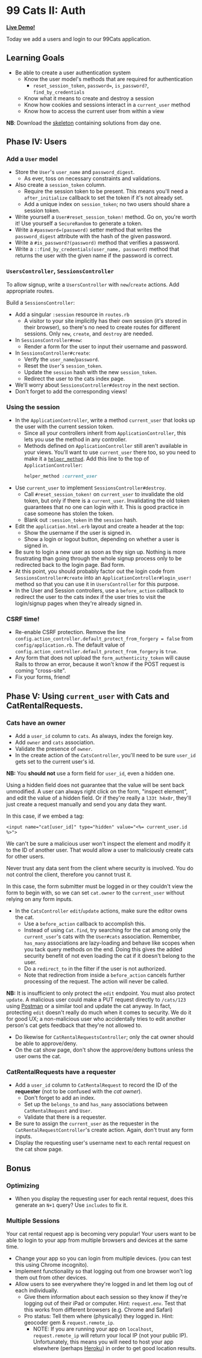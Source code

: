 # 99 Cats II: Auth

**[Live Demo!][live-demo]**

Today we add a users and login to our 99Cats application.

[live-demo]: https://ninetyninecats.herokuapp.com/

## Learning Goals

* Be able to create a user authentication system
  * Know the user model's methods that are required for authentication
    * `reset_session_token`, `password=`, `is_password?`, `find_by_credentials`
  * Know what it means to create and destroy a session
  * Know how cookies and sessions interact in a `current_user` method
  * Know how to access the current user from within a view

**NB**: Download the [skeleton][skeleton] containing solutions from day one.

[skeleton]: https://github.com/appacademy/curriculum/blob/master/rails/projects/ninety_nine_cats_ii/skeleton.zip

## Phase IV: Users

### Add a `User` model

* Store the `User`'s `user_name` and `password_digest`.
  * As ever, toss on necessary constraints and validations.
* Also create a `session_token` column.
  * Require the session token to be present. This means you'll need
    a `after_initialize` callback to set the token if it's not
    already set.
  * Add a unique index on `session_token`; no two users should share
    a session token.
* Write yourself a `User#reset_session_token!` method. Go on, you're
  worth it! Use yourself a `SecureRandom` to generate a token.
* Write a `#password=(password)` setter method that writes the
  `password_digest` attribute with the hash of the given password.
* Write a `#is_password?(password)` method that verifies a password.
* Write a `::find_by_credentials(user_name, password)` method that
  returns the user with the given name if the password is correct.

### `UsersController`, `SessionsController`

To allow signup, write a `UsersController` with `new`/`create` actions.
Add appropriate routes.

Build a `SessionsController`:

* Add a singular `:session` resource in `routes.rb`
  * A visitor to your site implicitly has their own session
    (it's stored in their browser), so there's no need to create
    routes for different sessions. Only `new`, `create`, and
    `destroy` are needed.
* In `SessionsController#new`:
  * Render a form for the user to input their username and password.
* In `SessionsController#create`:
  * Verify the `user_name`/`password`.
  * Reset the `User`'s `session_token`.
  * Update the `session` hash with the new `session_token`.
  * Redirect the user to the cats index page.
* We'll worry about `SessionsController#destroy` in the next section.
* Don't forget to add the corresponding views!

### Using the session

* In the `ApplicationController`, write a method `current_user` that
  looks up the user with the current session token.
  * Since all your controllers inherit from `ApplicationController`,
    this lets you use the method in any controller.
  * Methods defined on `ApplicationController` still aren't
    available in your views. You'll want to use `current_user` there
    too, so you need to make it a [`helper_method`][docs-helper_method].
    Add this line to the top of `ApplicationController`:
    ```ruby
    helper_method :current_user
    ```
* Use `current_user` to implement `SessionsController#destroy`.
  * Call `#reset_session_token!` on `current_user` to invalidate the
    old token, but only if there is a `current_user`.
    Invalidating the old token guarantees that no one can login with
    it. This is good practice in case someone has stolen the token.
  * Blank out `:session_token` in the `session` hash.
* Edit the `application.html.erb` layout and create a header at the top:
  * Show the username if the user is signed in.
  * Show a login or logout button, depending on whether a user is
    signed in.
* Be sure to login a new user as soon as they sign up. Nothing is
  more frustrating than going through the whole signup process only
  to be redirected back to the login page. Bad form.
* At this point, you should probably factor out the login code from
  `SessionsController#create` into an `ApplicationController#login_user!`
  method so that you can use it in `UsersController` for this purpose.
* In the User and Session controllers, use a `before_action` callback
  to redirect the user to the cats index if the user tries to visit
  the login/signup pages when they're already signed in.

[docs-helper_method]: http://apidock.com/rails/ActionController/Helpers/ClassMethods/helper_method

### CSRF time!

* Re-enable CSRF protection. Remove the line
  `config.action_controller.default_protect_from_forgery = false` from
  `config/application.rb`. The default value of
  `config.action_controller.default_protect_from_forgery` is `true`.
* Any form that does not upload the `form_authenticity_token` will
  cause Rails to throw an error, because it won't know if the POST
  request is coming "cross-site".
* Fix your forms, friend!

## Phase V: Using `current_user` with Cats and CatRentalRequests.

### Cats have an owner

* Add a `user_id` column to `cats`. As always, index the foreign key.
* Add `owner` and `cats` association.
* Validate the presence of `owner`.
* In the create action of the `CatsController`, you'll need to be sure
  `user_id` gets set to the current user's id.

**NB:** You **should not** use a form field for `user_id`, even a
hidden one.

Using a hidden field does not guarantee that the value will be sent
back unmodified. A user can always right click on the form, "inspect
element", and edit the value of a hidden field. Or if they're really
a `l33t h4x0r`, they'll just create a request manually and send you
any data they want.

In this case, if we embed a tag:

```erb
<input name="cat[user_id]" type="hidden" value="<%= current_user.id %>">
```

We can't be sure a malicious user won't inspect the element and modify
it to the ID of another user. That would allow a user to maliciously
create cats for other users.

Never trust any data sent from the client where security is involved.
You do not control the client, therefore you cannot trust it.

In this case, the form submitter must be logged in or they couldn't
view the form to begin with, so we can set `cat.owner` to the
`current_user` without relying on any form inputs.

* In the `CatsController` `edit`/`update` actions, make sure the
  editor owns the cat.
  * Use a `before_action` callback to accomplish this.
  * Instead of using `Cat.find`, try searching for the cat among
    only the `current_user`'s cats with the `User#cats` association.
    Remember, `has_many` associations are lazy-loading and behave
    like scopes when you tack query methods on the end. Doing this
    gives the added security benefit of not even loading the cat
    if it doesn't belong to the user.
  * Do a `redirect_to` in the filter if the user is not authorized.
  * Note that redirection from inside a `before_action` cancels
    further processing of the request. The action will never be
    called.

**NB:** It is insufficient to only protect the `edit` endpoint. You
  must also protect `update`. A malicious user could make a PUT request
  directly to `/cats/123` using [Postman][postman] or a similar tool and
  update the cat anyway. In fact, protecting `edit` doesn't really do
  much when it comes to security. We do it for good UX; a non-malicious
  user who accidentally tries to edit another person's cat gets feedback
  that they're not allowed to.

* Do likewise for `CatRentalRequestsController`; only the cat owner
  should be able to approve/deny.
* On the cat show page, don't show the approve/deny buttons unless the
  user owns the cat.

[postman]: https://www.getpostman.com/

### CatRentalRequests have a requester

* Add a `user_id` column to `CatRentalRequest` to record the ID of the
  **requester** (not to be confused with the *cat owner*).
  * Don't forget to add an index.
  * Set up the `belongs_to` and `has_many` associations between
    `CatRentalRequest` and `User`.
  * Validate that there is a requester.
* Be sure to assign the `current_user` as the requester in the
  `CatRentalRequestController`'s create action. Again, don't
  trust any form inputs.
* Display the requesting user's username next to each rental request
  on the cat show page.

## Bonus

### Optimizing

* When you display the requesting user for each rental request, does
  this generate an `N+1` query? Use `includes` to fix it.

### Multiple Sessions

Your cat rental request app is becoming very popular! Your users want
to be able to login to your app from multiple browsers and devices at
the same time.

* Change your app so you can login from multiple devices. (you can
  test this using Chrome incognito).
* Implement functionality so that logging out from one browser won't
  log them out from other devices.
* Allow users to see everywhere they're logged in and let them log out
  of each individually.
  * Give them information about each session so they know if they're
    logging out of their iPad or computer. Hint: `request.env`. Test
    that this works from different browsers (e.g. Chrome and Safari)
  * Pro status: Tell them where (physically) they logged in.  Hint:
    geocoder gem & `request.remote_ip`.
    * NOTE: If you are running your app on `localhost`,
      `request.remote_ip` will return your local IP (not your public IP).
      Unfortunately, this means you will need to host your app elsewhere
      (perhaps [Heroku][heroku]) in order to get good location results.

[heroku]: http://www.heroku.com/
